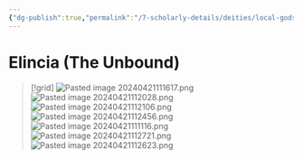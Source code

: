 ```yaml
---
{"dg-publish":true,"permalink":"/7-scholarly-details/deities/local-gods/elincia/","noteIcon":""}
---
```


# Elincia (The Unbound)

>[!grid]
>![Pasted image 20240421111617.png](/img/user/x.%20Assets/Attachments/Pasted%20image%2020240421111617.png)
>![Pasted image 20240421112028.png](/img/user/x.%20Assets/Attachments/Pasted%20image%2020240421112028.png)
>![Pasted image 20240421112106.png](/img/user/x.%20Assets/Attachments/Pasted%20image%2020240421112106.png)
>![Pasted image 20240421112456.png](/img/user/x.%20Assets/Attachments/Pasted%20image%2020240421112456.png)
>![Pasted image 20240421111116.png](/img/user/x.%20Assets/Attachments/Pasted%20image%2020240421111116.png)
>![Pasted image 20240421112721.png](/img/user/x.%20Assets/Attachments/Pasted%20image%2020240421112721.png)
![Pasted image 20240421112623.png](/img/user/x.%20Assets/Attachments/Pasted%20image%2020240421112623.png)


